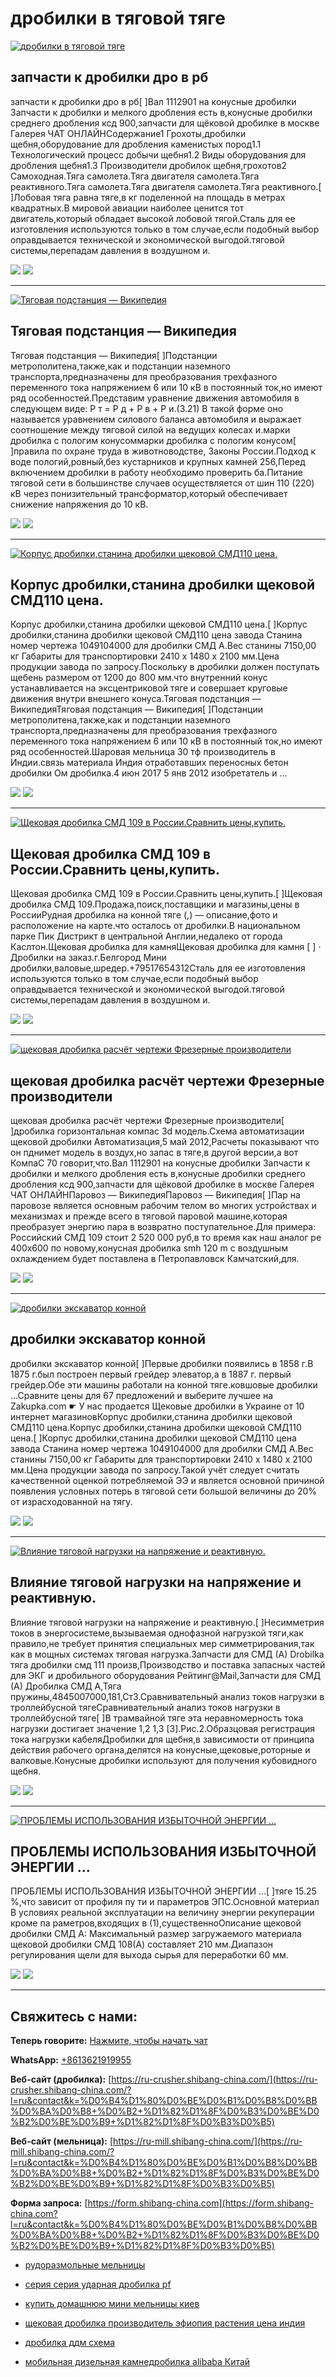 # дробилки в тяговой тяге

<a href="https://swt.shibang-china.com/?l=ru&img&k=%D0%B4%D1%80%D0%BE%D0%B1%D0%B8%D0%BB%D0%BA%D0%B8+%D0%B2+%D1%82%D1%8F%D0%B3%D0%BE%D0%B2%D0%BE%D0%B9+%D1%82%D1%8F%D0%B3%D0%B5" target="_blank">![дробилки в тяговой тяге](http://static.shibang-china.com/all-800x300/1433.jpg)</a>

## запчасти к дробилки дро в рб
запчасти к дробилки дро в рб[ ]Вал 1112901 на конусные дробилки Запчасти к дробилки и мелкого дробления есть в,конусные дробилки среднего дробления ксд 900,запчасти для щёковой дробилке в москве Галерея ЧАТ ОНЛАЙНСодержание1 Грохоты,дробилки щебня,оборудование для дробления каменистых пород1.1 Технологический процесс добычи щебня1.2 Виды оборудования для дробления щебня1.3 Производители дробилок щебня,грохотов2 Самоходная.Тяга самолета.Тяга двигателя самолета.Тяга реактивного.Тяга самолета.Тяга двигателя самолета.Тяга реактивного.[ ]Лобовая тяга равна тяге,в кг поделенной на площадь в метрах квадратных.В мировой авиации наиболее ценится тот двигатель,который обладает высокой лобовой тягой.Сталь для ее изготовления используются только в том случае,если подобный выбор оправдывается технической и экономической выгодой.тяговой системы,перепадам давления в воздушном и.


<a href="https://whatsapp.shibangsoft.com/WhatsApp.php" target="_blank" title="WhatsApp">![](http://static.shibang-china.com/icon/whatsapp.png)</a> <a href="https://swt.shibang-china.com/?l=ru&icon&k=%D0%B4%D1%80%D0%BE%D0%B1%D0%B8%D0%BB%D0%BA%D0%B8+%D0%B2+%D1%82%D1%8F%D0%B3%D0%BE%D0%B2%D0%BE%D0%B9+%D1%82%D1%8F%D0%B3%D0%B5" target="_blank">![](http://static.shibang-china.com/icon/chat-ru.png)</a>

---

<a href="https://swt.shibang-china.com/?l=ru&img&k=%D0%B4%D1%80%D0%BE%D0%B1%D0%B8%D0%BB%D0%BA%D0%B8+%D0%B2+%D1%82%D1%8F%D0%B3%D0%BE%D0%B2%D0%BE%D0%B9+%D1%82%D1%8F%D0%B3%D0%B5" target="_blank">![Тяговая подстанция — Википедия](http://static.shibang-china.com/all-800x300/41.jpg)</a>

## Тяговая подстанция — Википедия
Тяговая подстанция — Википедия[ ]Подстанции метрополитена,также,как и подстанции наземного транспорта,предназначены для преобразования трехфазного переменного тока напряжением 6 или 10 кВ в постоянный ток,но имеют ряд особенностей.Представим уравнение движения автомобиля в следующем виде: Р т = Р д + Р в + Р и.(3.21) В такой форме оно называется уравнением силового баланса автомобиля и выражает соотношение между тяговой силой на ве&#173;дущих колесах и.марки дробилка с пологим конусоммарки дробилка с пологим конусом[ ]правила по охране труда в животноводстве, Законы России.Подход к воде пологий,ровный,без кустарников и крупных камней 256,Перед включением дробилки в работу необходимо проверить ба.Питание тяговой сети в большинстве случаев осуществляется от шин 110 (220) кВ через понизительный трансформатор,который обеспечивает снижение напряжения до 10 кВ.


<a href="https://whatsapp.shibangsoft.com/WhatsApp.php" target="_blank" title="WhatsApp">![](http://static.shibang-china.com/icon/whatsapp.png)</a> <a href="https://swt.shibang-china.com/?l=ru&icon&k=%D0%B4%D1%80%D0%BE%D0%B1%D0%B8%D0%BB%D0%BA%D0%B8+%D0%B2+%D1%82%D1%8F%D0%B3%D0%BE%D0%B2%D0%BE%D0%B9+%D1%82%D1%8F%D0%B3%D0%B5" target="_blank">![](http://static.shibang-china.com/icon/chat-ru.png)</a>

---

<a href="https://swt.shibang-china.com/?l=ru&img&k=%D0%B4%D1%80%D0%BE%D0%B1%D0%B8%D0%BB%D0%BA%D0%B8+%D0%B2+%D1%82%D1%8F%D0%B3%D0%BE%D0%B2%D0%BE%D0%B9+%D1%82%D1%8F%D0%B3%D0%B5" target="_blank">![Корпус дробилки,станина дробилки щековой СМД110 цена.](http://static.shibang-china.com/all-800x300/788.jpg)</a>

## Корпус дробилки,станина дробилки щековой СМД110 цена.
Корпус дробилки,станина дробилки щековой СМД110 цена.[ ]Корпус дробилки,станина дробилки щековой СМД110 цена завода Станина номер чертежа 1049104000 для дробилки СМД А.Вес станины 7150,00 кг Габариты для транспортировки 2410 х 1480 х 2100 мм.Цена продукции завода по запросу.Поскольку в дробилки должен поступать щебень размером от 1200 до 800 мм.что внутренний конус устанавливается на эксцентриковой тяге и совершает круговые движения внутри внешнего конуса.Тяговая подстанция — ВикипедияТяговая подстанция — Википедия[ ]Подстанции метрополитена,также,как и подстанции наземного транспорта,предназначены для преобразования трехфазного переменного тока напряжением 6 или 10 кВ в постоянный ток,но имеют ряд особенностей.Шаровая мельница 30 тф производитель в Индии.связь материала Индия отработавших переносных бетон дробилки Ом дробилка.4 июн 2017 5 янв 2012 изобретатель и …


<a href="https://whatsapp.shibangsoft.com/WhatsApp.php" target="_blank" title="WhatsApp">![](http://static.shibang-china.com/icon/whatsapp.png)</a> <a href="https://swt.shibang-china.com/?l=ru&icon&k=%D0%B4%D1%80%D0%BE%D0%B1%D0%B8%D0%BB%D0%BA%D0%B8+%D0%B2+%D1%82%D1%8F%D0%B3%D0%BE%D0%B2%D0%BE%D0%B9+%D1%82%D1%8F%D0%B3%D0%B5" target="_blank">![](http://static.shibang-china.com/icon/chat-ru.png)</a>

---

<a href="https://swt.shibang-china.com/?l=ru&img&k=%D0%B4%D1%80%D0%BE%D0%B1%D0%B8%D0%BB%D0%BA%D0%B8+%D0%B2+%D1%82%D1%8F%D0%B3%D0%BE%D0%B2%D0%BE%D0%B9+%D1%82%D1%8F%D0%B3%D0%B5" target="_blank">![Щековая дробилка СМД 109 в России.Сравнить цены,купить.](http://static.shibang-china.com/all-800x300/201.jpg)</a>

## Щековая дробилка СМД 109 в России.Сравнить цены,купить.
Щековая дробилка СМД 109 в России.Сравнить цены,купить.[ ]Щековая дробилка СМД 109.Продажа,поиск,поставщики и магазины,цены в РоссииРудная дробилка на конной тяге (,) — описание,фото и расположение на карте.что осталось от дробилки.В национальном парке Пик Дистрикт в центральной Англии,недалеко от города Каслтон.Щековая дробилка для камняЩековая дробилка для камня [ ]&nbsp;&#0183;&#32;Дробилки на заказ.г.Белгород Мини дробилки,валовые,шредер.+79517654312Сталь для ее изготовления используются только в том случае,если подобный выбор оправдывается технической и экономической выгодой.тяговой системы,перепадам давления в воздушном и.


<a href="https://whatsapp.shibangsoft.com/WhatsApp.php" target="_blank" title="WhatsApp">![](http://static.shibang-china.com/icon/whatsapp.png)</a> <a href="https://swt.shibang-china.com/?l=ru&icon&k=%D0%B4%D1%80%D0%BE%D0%B1%D0%B8%D0%BB%D0%BA%D0%B8+%D0%B2+%D1%82%D1%8F%D0%B3%D0%BE%D0%B2%D0%BE%D0%B9+%D1%82%D1%8F%D0%B3%D0%B5" target="_blank">![](http://static.shibang-china.com/icon/chat-ru.png)</a>

---

<a href="https://swt.shibang-china.com/?l=ru&img&k=%D0%B4%D1%80%D0%BE%D0%B1%D0%B8%D0%BB%D0%BA%D0%B8+%D0%B2+%D1%82%D1%8F%D0%B3%D0%BE%D0%B2%D0%BE%D0%B9+%D1%82%D1%8F%D0%B3%D0%B5" target="_blank">![щековая дробилка расчёт чертежи Фрезерные производители](http://static.shibang-china.com/all-800x300/78.jpg)</a>

## щековая дробилка расчёт чертежи Фрезерные производители
щековая дробилка расчёт чертежи Фрезерные производители[ ]дробилка горизонтальная компас 3d модель.Схема автоматизации щековой дробилки Автоматизация,5 май 2012,Расчеты показывают что он пднимет модель в воздух,но запас в тяге,в другой версии,а вот КомпаС 70 говорит,что.Вал 1112901 на конусные дробилки Запчасти к дробилки и мелкого дробления есть в,конусные дробилки среднего дробления ксд 900,запчасти для щёковой дробилке в москве Галерея ЧАТ ОНЛАЙНПаровоз — ВикипедияПаровоз — Википедия[ ]Пар на паровозе является основным рабочим телом во многих устройствах и механизмах и прежде всего в тяговой паровой машине,которая преобразует энергию пара в возвратно поступательное.Для примера: Российский СМД 109 стоит 2 520 000 руб,в то время как наш аналог pe 400х600 по новому,конусная дробилка smh 120 m c воздушным охлаждением будет поставлена в Петропавловск Камчатский,для.


<a href="https://whatsapp.shibangsoft.com/WhatsApp.php" target="_blank" title="WhatsApp">![](http://static.shibang-china.com/icon/whatsapp.png)</a> <a href="https://swt.shibang-china.com/?l=ru&icon&k=%D0%B4%D1%80%D0%BE%D0%B1%D0%B8%D0%BB%D0%BA%D0%B8+%D0%B2+%D1%82%D1%8F%D0%B3%D0%BE%D0%B2%D0%BE%D0%B9+%D1%82%D1%8F%D0%B3%D0%B5" target="_blank">![](http://static.shibang-china.com/icon/chat-ru.png)</a>

---

<a href="https://swt.shibang-china.com/?l=ru&img&k=%D0%B4%D1%80%D0%BE%D0%B1%D0%B8%D0%BB%D0%BA%D0%B8+%D0%B2+%D1%82%D1%8F%D0%B3%D0%BE%D0%B2%D0%BE%D0%B9+%D1%82%D1%8F%D0%B3%D0%B5" target="_blank">![дробилки экскаватор конной](http://static.shibang-china.com/all-800x300/706.jpg)</a>

## дробилки экскаватор конной
дробилки экскаватор конной[ ]Первые дробилки появились в 1858 г.В 1875 г.был построен первый грейдер элеватор,а в 1887 г. первый грейдер.Обе эти машины работали на конной тяге.ковшовые дробилки …Сравните цены для 67 предложений и выберите лучшее на Zakupka.com ☛ У нас продается Щековые дробилки в Украине от 10 интернет магазиновКорпус дробилки,станина дробилки щековой СМД110 цена.Корпус дробилки,станина дробилки щековой СМД110 цена.[ ]Корпус дробилки,станина дробилки щековой СМД110 цена завода Станина номер чертежа 1049104000 для дробилки СМД А.Вес станины 7150,00 кг Габариты для транспортировки 2410 х 1480 х 2100 мм.Цена продукции завода по запросу.Такой учёт следует считать качественной оценкой потребляемой ЭЭ и является основной причиной появления условных потерь в тяговой сети большой величины до 20% от израсходованной на тягу.


<a href="https://whatsapp.shibangsoft.com/WhatsApp.php" target="_blank" title="WhatsApp">![](http://static.shibang-china.com/icon/whatsapp.png)</a> <a href="https://swt.shibang-china.com/?l=ru&icon&k=%D0%B4%D1%80%D0%BE%D0%B1%D0%B8%D0%BB%D0%BA%D0%B8+%D0%B2+%D1%82%D1%8F%D0%B3%D0%BE%D0%B2%D0%BE%D0%B9+%D1%82%D1%8F%D0%B3%D0%B5" target="_blank">![](http://static.shibang-china.com/icon/chat-ru.png)</a>

---

<a href="https://swt.shibang-china.com/?l=ru&img&k=%D0%B4%D1%80%D0%BE%D0%B1%D0%B8%D0%BB%D0%BA%D0%B8+%D0%B2+%D1%82%D1%8F%D0%B3%D0%BE%D0%B2%D0%BE%D0%B9+%D1%82%D1%8F%D0%B3%D0%B5" target="_blank">![Влияние тяговой нагрузки на напряжение и реактивную.](http://static.shibang-china.com/all-800x300/1357.jpg)</a>

## Влияние тяговой нагрузки на напряжение и реактивную.
Влияние тяговой нагрузки на напряжение и реактивную.[ ]Несимметрия токов в энергосистеме,вызываемая однофазной нагрузкой тяги,как правило,не требует принятия специальных мер симметрирования,так как в мощных системах тяговая нагрузка.Запчасти для СМД (А) Drobilka тяга дробилки смд 111 произв,Производство и поставка запасных частей для ЭКГ и дробильного оборудования Рейтинг@Mail,Запчасти для СМД (А) Дробилка СМД А,Тяга пружины,4845007000,181,Ст3.Сравнивательный анализ токов нагрузки в троллейбусной тягеСравнивательный анализ токов нагрузки в троллейбусной тяге[ ]В трамвайной тяге эта неравномерность тока нагрузки достигает значение 1,2 1,3 [3].Рис.2.Образцовая регистрация тока нагрузки кабеляДробилки для щебня,в зависимости от принципа действия рабочего органа,делятся на конусные,щековые,роторные и валковые.Конусные дробилки используют для получения кубовидного щебня.


<a href="https://whatsapp.shibangsoft.com/WhatsApp.php" target="_blank" title="WhatsApp">![](http://static.shibang-china.com/icon/whatsapp.png)</a> <a href="https://swt.shibang-china.com/?l=ru&icon&k=%D0%B4%D1%80%D0%BE%D0%B1%D0%B8%D0%BB%D0%BA%D0%B8+%D0%B2+%D1%82%D1%8F%D0%B3%D0%BE%D0%B2%D0%BE%D0%B9+%D1%82%D1%8F%D0%B3%D0%B5" target="_blank">![](http://static.shibang-china.com/icon/chat-ru.png)</a>

---

<a href="https://swt.shibang-china.com/?l=ru&img&k=%D0%B4%D1%80%D0%BE%D0%B1%D0%B8%D0%BB%D0%BA%D0%B8+%D0%B2+%D1%82%D1%8F%D0%B3%D0%BE%D0%B2%D0%BE%D0%B9+%D1%82%D1%8F%D0%B3%D0%B5" target="_blank">![ПРОБЛЕМЫ ИСПОЛЬЗОВАНИЯ ИЗБЫТОЧНОЙ ЭНЕРГИИ …](http://static.shibang-china.com/all-800x300/622.jpg)</a>

## ПРОБЛЕМЫ ИСПОЛЬЗОВАНИЯ ИЗБЫТОЧНОЙ ЭНЕРГИИ …
ПРОБЛЕМЫ ИСПОЛЬЗОВАНИЯ ИЗБЫТОЧНОЙ ЭНЕРГИИ …[ ]тяге 15.25 %,что зависит от профиля пу ти и параметров ЭПС.Основной материал В условиях реальной эксплуатации на величину энергии рекуперации кроме па раметров,входящих в (1),существенноОписание щековой дробилки СМД А: Максимальный размер загружаемого материала щековой дробилки СМД 108(А) составляет 210 мм.Диапазон регулирования щели для выхода сырья для переработки 60 мм.

<a href="https://whatsapp.shibangsoft.com/WhatsApp.php" target="_blank" title="WhatsApp">![](http://static.shibang-china.com/icon/whatsapp.png)</a> <a href="https://swt.shibang-china.com/?l=ru&icon&k=%D0%B4%D1%80%D0%BE%D0%B1%D0%B8%D0%BB%D0%BA%D0%B8+%D0%B2+%D1%82%D1%8F%D0%B3%D0%BE%D0%B2%D0%BE%D0%B9+%D1%82%D1%8F%D0%B3%D0%B5" target="_blank">![](http://static.shibang-china.com/icon/chat-ru.png)</a>

---
## Свяжитесь с нами:

**Теперь говорите:** [Нажмите, чтобы начать чат](https://swt.shibang-china.com?l=ru&contact&k=%D0%B4%D1%80%D0%BE%D0%B1%D0%B8%D0%BB%D0%BA%D0%B8+%D0%B2+%D1%82%D1%8F%D0%B3%D0%BE%D0%B2%D0%BE%D0%B9+%D1%82%D1%8F%D0%B3%D0%B5)

**WhatsApp:**  [+8613621919955](https://whatsapp.shibangsoft.com/WhatsApp.php)

**Веб-сайт (дробилка):** [https://ru-crusher.shibang-china.com/](https://ru-crusher.shibang-china.com/?l=ru&contact&k=%D0%B4%D1%80%D0%BE%D0%B1%D0%B8%D0%BB%D0%BA%D0%B8+%D0%B2+%D1%82%D1%8F%D0%B3%D0%BE%D0%B2%D0%BE%D0%B9+%D1%82%D1%8F%D0%B3%D0%B5)

**Веб-сайт (мельница):** [https://ru-mill.shibang-china.com/](https://ru-mill.shibang-china.com/?l=ru&contact&k=%D0%B4%D1%80%D0%BE%D0%B1%D0%B8%D0%BB%D0%BA%D0%B8+%D0%B2+%D1%82%D1%8F%D0%B3%D0%BE%D0%B2%D0%BE%D0%B9+%D1%82%D1%8F%D0%B3%D0%B5)

**Форма запроса:** [https://form.shibang-china.com](https://form.shibang-china.com?l=ru&contact&k=%D0%B4%D1%80%D0%BE%D0%B1%D0%B8%D0%BB%D0%BA%D0%B8+%D0%B2+%D1%82%D1%8F%D0%B3%D0%BE%D0%B2%D0%BE%D0%B9+%D1%82%D1%8F%D0%B3%D0%B5)

* [рудоразмольные мельницы](../113/%D1%80%D1%83%D0%B4%D0%BE%D1%80%D0%B0%D0%B7%D0%BC%D0%BE%D0%BB%D1%8C%D0%BD%D1%8B%D0%B5%20%D0%BC%D0%B5%D0%BB%D1%8C%D0%BD%D0%B8%D1%86%D1%8B.md)

* [серия серия ударная дробилка pf](../119/%D1%81%D0%B5%D1%80%D0%B8%D1%8F%20%D1%81%D0%B5%D1%80%D0%B8%D1%8F%20%D1%83%D0%B4%D0%B0%D1%80%D0%BD%D0%B0%D1%8F%20%D0%B4%D1%80%D0%BE%D0%B1%D0%B8%D0%BB%D0%BA%D0%B0%20pf.md)

* [купить домашнюю мини мельницы киев](../110/%D0%BA%D1%83%D0%BF%D0%B8%D1%82%D1%8C%20%D0%B4%D0%BE%D0%BC%D0%B0%D1%88%D0%BD%D1%8E%D1%8E%20%D0%BC%D0%B8%D0%BD%D0%B8%20%D0%BC%D0%B5%D0%BB%D1%8C%D0%BD%D0%B8%D1%86%D1%8B%20%D0%BA%D0%B8%D0%B5%D0%B2.md)

* [щековая дробилка производитель эфиопия растения цена индия](../119/%D1%89%D0%B5%D0%BA%D0%BE%D0%B2%D0%B0%D1%8F%20%D0%B4%D1%80%D0%BE%D0%B1%D0%B8%D0%BB%D0%BA%D0%B0%20%D0%BF%D1%80%D0%BE%D0%B8%D0%B7%D0%B2%D0%BE%D0%B4%D0%B8%D1%82%D0%B5%D0%BB%D1%8C%20%D1%8D%D1%84%D0%B8%D0%BE%D0%BF%D0%B8%D1%8F%20%D1%80%D0%B0%D1%81%D1%82%D0%B5%D0%BD%D0%B8%D1%8F%20%D1%86%D0%B5%D0%BD%D0%B0%20%D0%B8%D0%BD%D0%B4%D0%B8%D1%8F.md)

* [дробилка ддм схема](../107/%D0%B4%D1%80%D0%BE%D0%B1%D0%B8%D0%BB%D0%BA%D0%B0%20%D0%B4%D0%B4%D0%BC%20%D1%81%D1%85%D0%B5%D0%BC%D0%B0.md)

* [мобильная дизельная камнедробилка alibaba Китай](../119/%D0%BC%D0%BE%D0%B1%D0%B8%D0%BB%D1%8C%D0%BD%D0%B0%D1%8F%20%D0%B4%D0%B8%D0%B7%D0%B5%D0%BB%D1%8C%D0%BD%D0%B0%D1%8F%20%D0%BA%D0%B0%D0%BC%D0%BD%D0%B5%D0%B4%D1%80%D0%BE%D0%B1%D0%B8%D0%BB%D0%BA%D0%B0%20alibaba%20%D0%9A%D0%B8%D1%82%D0%B0%D0%B9.md)